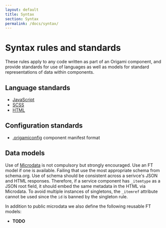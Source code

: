 ```yaml
---
layout: default
title: Syntax
section: Syntax
permalink: /docs/syntax/
---
```


# Syntax rules and standards

These rules apply to any code written as part of an Origami component, and provide standards for use of languages as well as models for standard representations of data within components.

## Language standards

* [JavaScript]({{site.baseurl}}/docs/syntax/js)
* [SCSS]({{site.baseurl}}/docs/syntax/scss)
* [HTML]({{site.baseurl}}/docs/syntax/html)

## Configuration standards

* [.origamiconfig]({{site.baseurl}}/docs/syntax/origamiconfig) component manifest format

## Data models

Use of [Microdata](http://schema.org/docs/gs.html) is not compulsory but strongly encouraged.  Use an FT model if one is available. Failing that use the most appropriate schema from schema.org.  Use of schema should be consistent across a serivce's JSON and HTML responses. Therefore, if a service component has `_itemtype` as a JSON root field, it should embed the same metadata in the HTML via Microdata.  To avoid multiple instances of singletons, the `_itemref` attribute cannot be used since the `id` is banned by the singleton rule.

In addition to public microdata we also define the following reusable FT models:

* **TODO**
